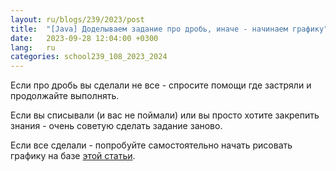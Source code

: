 ```yaml
---
layout: ru/blogs/239/2023/post
title:  "[Java] Доделываем задание про дробь, иначе - начинаем графику"
date:   2023-09-28 12:04:00 +0300
lang:   ru
categories: school239_108_2023_2024
---
```


Если про дробь вы сделали не все - спросите помощи где застряли и продолжайте выполнять.

Если вы списывали (и вас не поймали) или вы просто хотите закрепить знания - очень советую сделать задание заново.

Если все сделали - попробуйте самостоятельно начать рисовать графику на базе [этой статьи](/blogs/239/2022/school239_108_2022_2023/2022/10/12/swing-gui-task.html).
